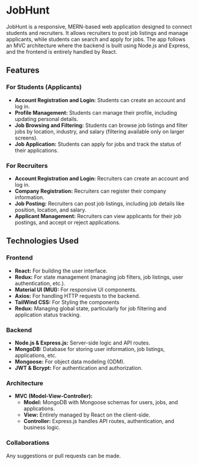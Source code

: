 # JobHunt

JobHunt is a responsive, MERN-based web application designed to connect students and recruiters. It allows recruiters to post job listings and manage applicants, while students can search and apply for jobs. The app follows an MVC architecture where the backend is built using Node.js and Express, and the frontend is entirely handled by React.

## Features

### For Students (Applicants)
- **Account Registration and Login:** Students can create an account and log in.
- **Profile Management:** Students can manage their profile, including updating personal details.
- **Job Browsing and Filtering:** Students can browse job listings and filter jobs by location, industry, and salary (filtering available only on larger screens).
- **Job Application:** Students can apply for jobs and track the status of their applications.
  
### For Recruiters
- **Account Registration and Login:** Recruiters can create an account and log in.
- **Company Registration:** Recruiters can register their company information.
- **Job Posting:** Recruiters can post job listings, including job details like position, location, and salary.
- **Applicant Management:** Recruiters can view applicants for their job postings, and accept or reject applications.

## Technologies Used

### Frontend
- **React:** For building the user interface.
- **Redux:** For state management (managing job filters, job listings, user authentication, etc.).
- **Material UI (MUI):** For responsive UI components.
- **Axios:** For handling HTTP requests to the backend.
- **TailWind CSS:** For Styling the components
- **Redux:** Managing global state, particularly for job filtering and application status tracking.

### Backend
- **Node.js & Express.js:** Server-side logic and API routes.
- **MongoDB:** Database for storing user information, job listings, applications, etc.
- **Mongoose:** For object data modeling (ODM).
- **JWT & Bcrypt:** For authentication and authorization.

### Architecture
- **MVC (Model-View-Controller):** 
  - **Model:** MongoDB with Mongoose schemas for users, jobs, and applications.
  - **View:** Entirely managed by React on the client-side.
  - **Controller:** Express.js handles API routes, authentication, and business logic.
### Collaborations
  Any suggestions or pull requests can be made.
  
    
